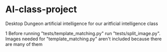 # AI-class-project
Desktop Dungeon artificial intelligence for our aritficial intelligence class

1 Before running "tests/template_matching.py" run "tests/split_image.py". Images needed for "template_matching.py"
aren't included because there are many of them